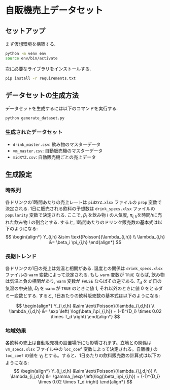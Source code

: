 # 自販機売上データセット

## セットアップ

まず仮想環境を構築する.
```bash
python -m venv env
source env/bin/activate
```

次に必要なライブラリをインストールする.
```bash
pip install -r requirements.txt
```

## データセットの生成方法
データセットを生成するには以下のコマンドを実行する.
```bash
python generate_dataset.py
```

### 生成されたデータセット
- `drink_master.csv`: 飲み物のマスターデータ
- `vm_master.csv`: 自動販売機のマスターデータ
- `midXYZ.csv`: 自動販売機ごとの売上データ

## 生成設定
### 時系列
各ドリンクの1時間あたりの売上レートは `pidXYZ.xlsx` ファイルの `prop` 変数で決定される. 1日に販売される飲料の予想数は `drink_specs.xlsx` ファイルの `popularity` 変数で決定される. ここで, $\beta_i$ を飲み物 $i$ の人気度, $\pi_{i,h}$を時間$h$に売れた飲み物 $i$ の割合とする. すると, 1時間あたりのドリンク販売数の基本式は以下のようになる:
$$
\begin{align*}
Y_{i,h} &\sim \text{Poisson}(\lambda_{i,h}) \\
\lambda_{i,h} &= \beta_i \pi_{i,h}
\end{align*}
$$

### 長期トレンド
各ドリンクの1日の売上は気温と相関がある. 温度との関係は `drink_specs.xlsx` ファイルの `warm` 変数によって決定される. もし `warm` 変数が `TRUE` ならば, 飲み物は気温と負の相関があり, `warm` 変数が `FALSE` ならばその逆である. $T_d$ を $d$ 日の気温の中央値, $D_i$ を `warm` が `TRUE` のときに値 1, それ以外のときに値 0 をとるダミー変数とする. すると, 1日あたりの飲料販売数の基本式は以下のようになる:

$$
\begin{align*}
Y_{i,d,h} &\sim \text{Poisson}(\lambda_{i,d,h}) \\
\lambda_{i,d,h} &= \exp \left( \log(\beta_i\pi_{i,h}) + (-1)^{D_i} \times 0.02 \times T_d \right)
\end{align*}
$$

### 地域効果
各飲料の売上は自動販売機の設置場所にも影響されます。立地との関係は `vm_specs.xlsx` ファイル中の `loc_coef` 変数によって決定される。自販機 $j$ の `loc_coef` の値を $\gamma_j$ とする。すると、1日あたりの飲料販売数の計算式は以下のようになる:
$$
\begin{align*}
Y_{i,j,d,h} &\sim \text{Poisson}(\lambda_{i,j,d,h}) \\
\lambda_{i,j,d,h} &= \gamma_j\exp \left(\log(\beta_i\pi_{i,h}) + (-1)^{D_i} \times 0.02 \times T_d \right)
\end{align*}
$$